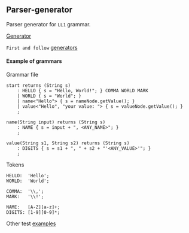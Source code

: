 Parser-generator
--

Parser generator for ``LL1`` grammar.

[Generator](src/main/java/ru/telnov/labs/translationmethods/parsergenerator/generator/Generator.java)

``First and follow`` [generators](src/main/java/ru/telnov/labs/translationmethods/parsergenerator/utils/FirstAndFollow.java)

#### Example of grammars
Grammar file
```text
start returns (String s)
    : HELLO { s = "Hello, World!"; } COMMA WORLD MARK
    | WORLD { s = "World"; }
    | name<"Hello"> { s = nameNode.getValue(); }
    | value<"Hello", "your value: "> { s = valueNode.getValue(); }
    ;

name(String input) returns (String s)
    : NAME { s = input + ", <ANY_NAME>"; }
    ;

value(String s1, String s2) returns (String s)
    : DIGITS { s = s1 + ", " + s2 + "'<ANY_VALUE>'"; }
    ;
```
Tokens
```text
HELLO:  'Hello';
WORLD:  'World';

COMMA:  '\\,';
MARK:   '\\!';

NAME:   [A-Z][a-z]+;
DIGITS: [1-9][0-9]*;
``` 

Other test [examples](src/test/resources/grammars)